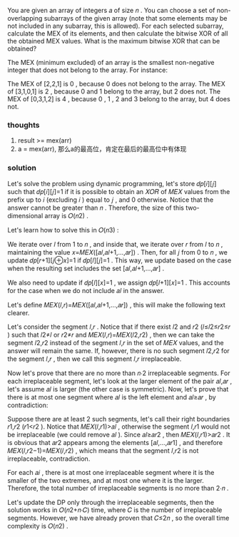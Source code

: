 You are given an array of integers 𝑎
of size 𝑛
. You can choose a set of non-overlapping subarrays of the given array (note that some elements may be not included in
any subarray, this is allowed). For each selected subarray, calculate the MEX of its elements, and then calculate the
bitwise XOR of all the obtained MEX values. What is the maximum bitwise XOR that can be obtained?

The MEX (minimum excluded) of an array is the smallest non-negative integer that does not belong to the array. For
instance:

The MEX of [2,2,1]
is 0
, because 0
does not belong to the array.
The MEX of [3,1,0,1]
is 2
, because 0
and 1
belong to the array, but 2
does not.
The MEX of [0,3,1,2]
is 4
, because 0
, 1
, 2
and 3
belong to the array, but 4
does not.

### thoughts

1. result >= mex(arr)
2. a = mex(arr), 那么a的最高位，肯定在最后的最高位中有体现

### solution

Let's solve the problem using dynamic programming, let's store 𝑑𝑝[𝑖][𝑗]
such that 𝑑𝑝[𝑖][𝑗]=1
if it is possible to obtain an 𝑋𝑂𝑅
of 𝑀𝐸𝑋
values from the prefix up to 𝑖
(excluding 𝑖
) equal to 𝑗
, and 0
otherwise. Notice that the answer cannot be greater than 𝑛
. Therefore, the size of this two-dimensional array is 𝑂(𝑛2)
.

Let's learn how to solve this in 𝑂(𝑛3)
:

We iterate over 𝑙
from 1
to 𝑛
, and inside that, we iterate over 𝑟
from 𝑙
to 𝑛
, maintaining the value 𝑥=𝑀𝐸𝑋([𝑎𝑙,𝑎𝑙+1,…,𝑎𝑟])
. Then, for all 𝑗
from 0
to 𝑛
, we update 𝑑𝑝[𝑟+1][𝑗⊕𝑥]=1
if 𝑑𝑝[𝑙][𝑗]=1
. This way, we update based on the case when the resulting set includes the set [𝑎𝑙,𝑎𝑙+1,…,𝑎𝑟]
.

We also need to update if 𝑑𝑝[𝑙][𝑥]=1
, we assign 𝑑𝑝[𝑙+1][𝑥]=1
. This accounts for the case when we do not include 𝑎𝑙
in the answer.

Let's define 𝑀𝐸𝑋(𝑙,𝑟)=𝑀𝐸𝑋([𝑎𝑙,𝑎𝑙+1,…,𝑎𝑟])
, this will make the following text clearer.

Let's consider the segment 𝑙,𝑟
. Notice that if there exist 𝑙2
and 𝑟2
(𝑙≤𝑙2≤𝑟2≤𝑟
) such that 𝑙2≠𝑙
or 𝑟2≠𝑟
and 𝑀𝐸𝑋(𝑙,𝑟)=𝑀𝐸𝑋(𝑙2,𝑟2)
, then we can take the segment 𝑙2,𝑟2
instead of the segment 𝑙,𝑟
in the set of 𝑀𝐸𝑋
values, and the answer will remain the same. If, however, there is no such segment 𝑙2,𝑟2
for the segment 𝑙,𝑟
, then we call this segment 𝑙,𝑟
irreplaceable.

Now let's prove that there are no more than 𝑛⋅2
irreplaceable segments. For each irreplaceable segment, let's look at the larger element of the pair 𝑎𝑙,𝑎𝑟
, let's assume 𝑎𝑙
is larger (the other case is symmetric). Now, let's prove that there is at most one segment where 𝑎𝑙
is the left element and 𝑎𝑙≥𝑎𝑟
, by contradiction:

Suppose there are at least 2 such segments, let's call their right boundaries 𝑟1,𝑟2
(𝑟1<𝑟2
). Notice that 𝑀𝐸𝑋(𝑙,𝑟1)>𝑎𝑙
, otherwise the segment 𝑙,𝑟1
would not be irreplaceable (we could remove 𝑎𝑙
). Since 𝑎𝑙≥𝑎𝑟2
, then 𝑀𝐸𝑋(𝑙,𝑟1)>𝑎𝑟2
. It is obvious that 𝑎𝑟2
appears among the elements [𝑎𝑙,…,𝑎𝑟1]
, and therefore 𝑀𝐸𝑋(𝑙,𝑟2−1)=𝑀𝐸𝑋(𝑙,𝑟2)
, which means that the segment 𝑙,𝑟2
is not irreplaceable, contradiction.

For each 𝑎𝑖
, there is at most one irreplaceable segment where it is the smaller of the two extremes, and at most one where it is
the larger. Therefore, the total number of irreplaceable segments is no more than 2⋅𝑛
.

Let's update the DP only through the irreplaceable segments, then the solution works in 𝑂(𝑛2+𝑛⋅𝐶)
time, where 𝐶
is the number of irreplaceable segments. However, we have already proven that 𝐶≤2𝑛
, so the overall time complexity is 𝑂(𝑛2)
.